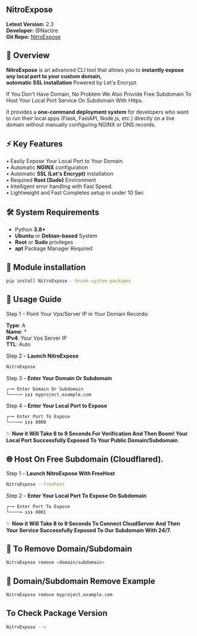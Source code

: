 ## NitroExpose

**Letest Version:** 2.3  
**Developer:** @Nactire  
**Git Repo:** [NitroExpose](https://github.com/yuvrajmodz/NitroExpose)


## 🚀 Overview

**NitroExpose** is an advanced CLI tool that allows you to **instantly expose any local port to your custom domain,**  
**automatic SSL installation** Powered by Let's Encrypt.  

If You Don't Have Domain, No Problem We Also Provide Free Subdomain To Host Your Local Port Service On Subdomain With Https.

It provides a **one-command deployment system** for developers who want to run their local apps (Flask, FastAPI, Node.js, etc.) directly on a live domain without manually configuring NGINX or DNS records.


## ⚡ Key Features

• Easily Expose Your Local Port to Your Domain.  
• Automatic **NGINX** configuration  
• Automatic **SSL (Let's Encrypt)** installation  
• Required **Root (Sudo)** Environment  
• Intelligent error handling with Fast Speed.  
• Lightweight and Fast Completes setup in under 10 Sec


## 🛠️ System Requirements

- Python **3.8+**  
- **Ubuntu** or **Debian-based** System  
- **Root** or **Sudo** privileges  
- **apt** Package Manager Required


## 🌊 Module installation

```bash
pip install NitroExpose --break-system-packages
```

## 🧭 Usage Guide

Step 1 –  Point Your Vps/Server IP in Your Domain Records:  

**Type**:  A  
**Name**: *  
**IPv4**:   Your Vps Server IP  
**TTL**:   Auto  

Step 2 – **Launch NitroExpose**  
```bash
NitroExpose
```

Step 3 – **Enter Your Domain Or Subdomain**  
```bash
┌─╼ Enter Domain Or Subdomain
└────╼ ❯❯❯ myproject.example.com
```

Step 4 – **Enter Your Local Port to Expose**  
```bash
┌─╼ Enter Port To Expose
└────╼ ❯❯❯ 8000
```

✨ **Now it Will Take 8 to 9 Seconds For Verification And Then Boom! Your Local Port Successfully Exposed To Your Public Domain/Subdomain**.  

## 🌐 Host On Free Subdomain (Cloudflared).

Step 1 – **Launch NitroExpose With FreeHost**  
```bash
NitroExpose --freehost
```

Step 2 – **Enter Your Local Port To Expose On Subdomain**  
```bash
┌─╼ Enter Port To Expose
└────╼ ❯❯❯ 8001
```

✨ **Now it Will Take 8 to 9 Seconds To Connect CloudServer And Then Your Service Successfully Exposed To Our Subdomain With 24/7.**  


## 🎯 To Remove Domain/Subdomain

```bash
NitroExpose remove <domain/subdomain>
```

## 🎯 Domain/Subdomain Remove Example

```bash
NitroExpose remove myproject.example.com
```

## To Check Package Version

```bash
NitroExpose --v
```